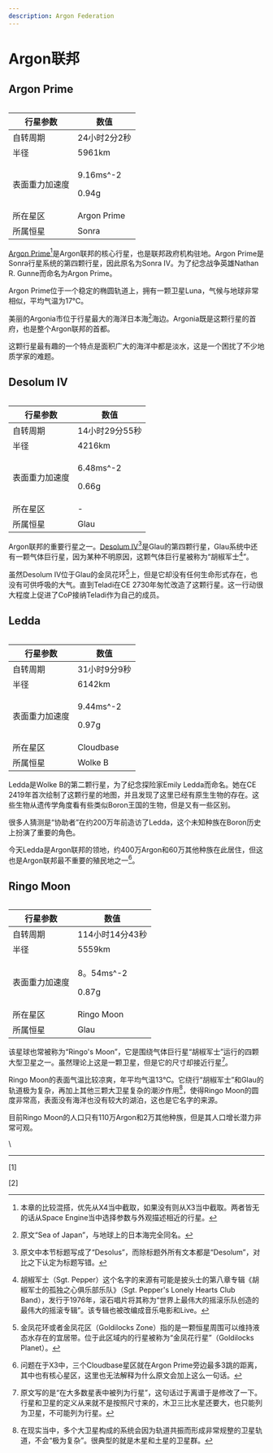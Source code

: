 ```yaml
---
description: Argon Federation
---
```


# Argon联邦

## Argon Prime

<figure><img src="../.gitbook/assets/Argon_Prime.webp" alt=""><figcaption></figcaption></figure>

| 行星参数    | 数值                           |
| ------- | ---------------------------- |
| 自转周期    | 24小时2分2秒                     |
| 半径      | 5961km                       |
| 表面重力加速度 | <p>9.16ms^-2</p><p>0.94g</p> |
| 所在星区    | Argon Prime                  |
| 所属恒星    | Sonra                        |

[Argon Prime](#user-content-fn-1)[^1]是Argon联邦的核心行星，也是联邦政府机构驻地。Argon Prime是Sonra行星系统的第四颗行星，因此原名为Sonra Ⅳ。为了纪念战争英雄Nathan R. Gunne而命名为Argon Prime。

Argon Prime位于一个稳定的椭圆轨道上，拥有一颗卫星Luna，气候与地球非常相似，平均气温为17℃。

美丽的Argonia市位于行星最大的海洋日本海[^2]海边。Argonia既是这颗行星的首府，也是整个Argon联邦的首都。

这颗行星最有趣的一个特点是面积广大的海洋中都是淡水，这是一个困扰了不少地质学家的难题。

## Desolum Ⅳ

<figure><img src="../.gitbook/assets/steamuserimages-a.akamaihd.jpg" alt=""><figcaption></figcaption></figure>

| 行星参数    | 数值                           |
| ------- | ---------------------------- |
| 自转周期    | 14小时29分55秒                   |
| 半径      | 4216km                       |
| 表面重力加速度 | <p>6.48ms^-2</p><p>0.66g</p> |
| 所在星区    | -                            |
| 所属恒星    | Glau                         |

Argon联邦的重要行星之一。[Desolum Ⅳ](#user-content-fn-3)[^3]是Glau的第四颗行星，Glau系统中还有一颗气体巨行星，因为某种不明原因，这颗气体巨行星被称为“胡椒军士[^4]”。

虽然Desolum Ⅳ位于Glau的金凤花环[^5]上，但是它却没有任何生命形式存在，也没有可供呼吸的大气。直到Teladi在CE 2730年匆忙改造了这颗行星。这一行动很大程度上促进了CoP接纳Teladi作为自己的成员。

## Ledda

<figure><img src="../.gitbook/assets/Ledda.jpg" alt=""><figcaption></figcaption></figure>

| 行星参数    | 数值                           |
| ------- | ---------------------------- |
| 自转周期    | 31小时9分9秒                     |
| 半径      | 6142km                       |
| 表面重力加速度 | <p>9.44ms^-2</p><p>0.97g</p> |
| 所在星区    | Cloudbase                    |
| 所属恒星    | Wolke B                      |

Ledda是Wolke B的第二颗行星，为了纪念探险家Emily Ledda而命名。她在CE 2419年首次绘制了这颗行星的地图，并且发现了这里已经有原生生物的存在。这些生物从遗传学角度看有些类似Boron王国的生物，但是又有一些区别。

很多人猜测是“协助者”在约200万年前造访了Ledda，这个未知种族在Boron历史上扮演了重要的角色。

今天Ledda是Argon联邦的领地，约400万Argon和60万其他种族在此居住，但这也是Argon联邦最不重要的殖民地之一[^6]。

## Ringo Moon

<figure><img src="../.gitbook/assets/ringo moon.jpg" alt=""><figcaption></figcaption></figure>

| 行星参数    | 数值                           |
| ------- | ---------------------------- |
| 自转周期    | 114小时14分43秒                  |
| 半径      | 5559km                       |
| 表面重力加速度 | <p>8。54ms^-2</p><p>0.87g</p> |
| 所在星区    | Ringo Moon                   |
| 所属恒星    | Glau                         |

该星球也常被称为“Ringo's Moon”，它是围绕气体巨行星“胡椒军士”运行的四颗大型卫星之一。虽然理论上这是一颗卫星，但是它的尺寸却接近行星[^7]。

Ringo Moon的表面气温比较凉爽，年平均气温13℃。它绕行“胡椒军士”和Glau的轨道极为复杂，再加上其他三颗大卫星复杂的潮汐作用[^8]，使得Ringo Moon的圆度非常高，表面没有海洋也没有较大的湖泊，这也是它名字的来源。

目前Ringo Moon的人口只有110万Argon和2万其他种族，但是其人口增长潜力非常可观。

\


***

\[1]&#x20;

\[2]&#x20;

[^1]: 本章的比较混搭，优先从X4当中截取，如果没有则从X3当中截取。两者皆无的话从Space Engine当中选择参数与外观描述相近的行星。

[^2]: 原文“Sea of Japan”，与地球上的日本海完全同名。

[^3]: 原文中本节标题写成了“Desolus”，而除标题外所有文本都是“Desolum”，对比之下认定为标题写错。

[^4]: 胡椒军士（Sgt. Pepper）这个名字的来源有可能是披头士的第八章专辑《胡椒军士的孤独之心俱乐部乐队》（Sgt. Pepper's Lonely Hearts Club Band），发行于1976年，滚石唱片将其称为“世界上最伟大的摇滚乐队创造的最伟大的摇滚专辑”。该专辑也被改编成音乐电影和Live。

[^5]: 金凤花环或者金凤花区（Goldilocks Zone）指的是一颗恒星周围可以维持液态水存在的宜居带。位于此区域内的行星被称为“金凤花行星”（Goldilocks Planet）。

[^6]: 问题在于X3中，三个Cloudbase星区就在Argon Prime旁边最多3跳的距离，其中也有核心星区，这里也无法解释为什么原文会加上这么一句话。

[^7]: 原文写的是“在大多数星表中被列为行星”，这句话过于离谱于是修改了一下。行星和卫星的定义从来就不是按照尺寸来的，木卫三比水星还要大，也只能列为卫星，不可能列为行星。

[^8]: 在现实当中，多个大卫星构成的系统会因为轨道共振而形成非常规整的卫星轨道，不会“极为复杂”。很典型的就是木星和土星的卫星群。
